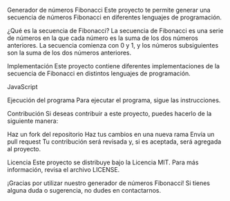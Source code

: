 Generador de números Fibonacci
Este proyecto te permite generar una secuencia de números Fibonacci en diferentes lenguajes de programación.

¿Qué es la secuencia de Fibonacci?
La secuencia de Fibonacci es una serie de números en la que cada número es la suma de los dos números anteriores. La secuencia comienza con 0 y 1, y los números subsiguientes son la suma de los dos números anteriores.

Implementación
Este proyecto contiene diferentes implementaciones de la secuencia de Fibonacci en distintos lenguajes de programación.

JavaScript

Ejecución del programa
Para ejecutar el programa, sigue las instrucciones.

Contribución
Si deseas contribuir a este proyecto, puedes hacerlo de la siguiente manera:

Haz un fork del repositorio
Haz tus cambios en una nueva rama
Envía un pull request
Tu contribución será revisada y, si es aceptada, será agregada al proyecto.

Licencia
Este proyecto se distribuye bajo la Licencia MIT. Para más información, revisa el archivo LICENSE.

¡Gracias por utilizar nuestro generador de números Fibonacci! Si tienes alguna duda o sugerencia, no dudes en contactarnos.